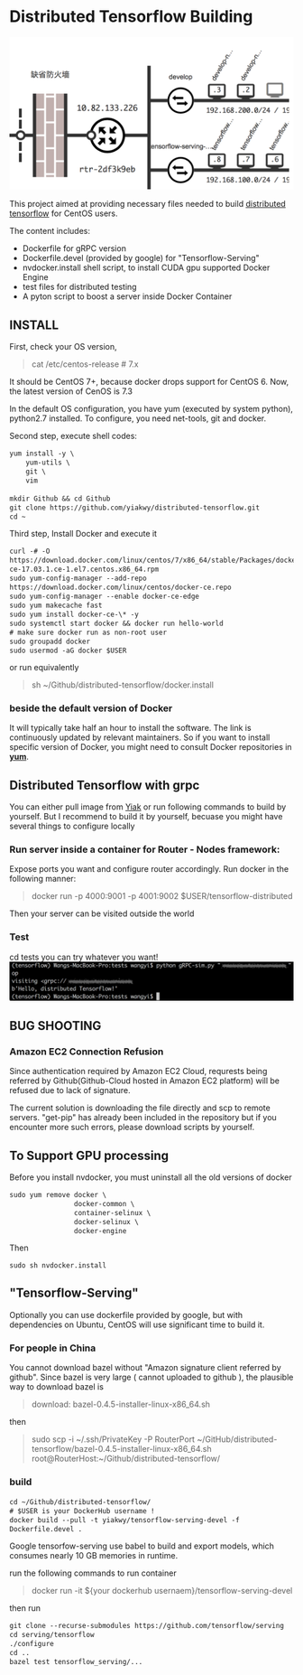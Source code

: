 Distributed Tensorflow Building
===============================

![net-topology](/net-topology.png)

This project aimed at providing necessary files needed to build [distributed tensorflow](http://yiakwy.github.io/blog/2017/05/13/Tiny-Distributed-Tensorflow-&-OCI-Series2) for CentOS users.

The content includes:

- Dockerfile for gRPC version
- Dockerfile.devel \(provided by google\) for "Tensorflow-Serving"
- nvdocker.install shell script, to install CUDA gpu supported Docker Engine
- test files for distributed testing
- A pyton script to boost a server inside Docker Container

## INSTALL
First, check your OS version,

> cat /etc/centos-release # 7.x
 
It should be CentOS 7+, because docker drops support for CentOS 6. Now, the latest version of CenOS is 7.3

In the default OS configuration, you have yum \(executed by system python\), python2.7 installed. To configure, you need net-tools, git and docker.

Second step, execute shell codes:
```
yum install -y \
    yum-utils \
    git \
    vim

mkdir Github && cd Github
git clone https://github.com/yiakwy/distributed-tensorflow.git
cd ~
```
Third step, Install Docker and execute it

```shell
curl -# -O https://download.docker.com/linux/centos/7/x86_64/stable/Packages/docker-ce-17.03.1.ce-1.el7.centos.x86_64.rpm
sudo yum-config-manager --add-repo https://download.docker.com/linux/centos/docker-ce.repo
sudo yum-config-manager --enable docker-ce-edge
sudo yum makecache fast
sudo yum install docker-ce-\* -y
sudo systemctl start docker && docker run hello-world
# make sure docker run as non-root user
sudo groupadd docker
sudo usermod -aG docker $USER
```

or run equivalently 

> sh ~/Github/distributed-tensorflow/docker.install

### beside the default version of Docker
It will typically take half an hour to install the software. The link is continuously updated by relevant maintainers. So if you want to install specific version of Docker, you might need to consult Docker repositories in [**yum**](https://docs.docker.com/engine/installation/linux/centos/#install-docker).

## Distributed Tensorflow with grpc
You can either pull image from [Yiak](https://hub.docker.com/r/yiakwy/tensorflow-distributed/) or run following commands to build by yourself. But I recommend to build it by yourself, becuase you might have several things to configure locally

### Run server inside a container for Router - Nodes framework:
Expose ports you want and configure router accordingly. Run docker in the following manner:

> docker run -p 4000:9001 -p 4001:9002 $USER/tensorflow-distributed

Then your server can be visited outside the world

### Test
cd tests you can try whatever you want!
![test-ex](/test-ex.png)

## BUG SHOOTING
### Amazon EC2 Connection Refusion
Since authentication required by Amazon EC2 Cloud, requrests being referred by Github\(Github-Cloud hosted in Amazon EC2 platform\) will be refused due to lack of signature.

The current solution is downloading the file directly and scp to remote servers. "get-pip" has already been included in the repository but if you encounter more such errors, please download scripts by yourself.

## To Support GPU processing
Before you install nvdocker, you must uninstall all the old versions of docker

``` shell
sudo yum remove docker \
                docker-common \
                container-selinux \
                docker-selinux \
                docker-engine
```

Then 

``` shell
sudo sh nvdocker.install
```

## "Tensorflow-Serving"

Optionally you can use dockerfile provided by google, but with dependencies on Ubuntu, CentOS will use significant time to build it.

### For people in China
You cannot download bazel without "Amazon signature client referred by github". Since bazel is very large \(
cannot uploaded to github \), the plausible way to download bazel is

> download: bazel-0.4.5-installer-linux-x86_64.sh

then

> sudo scp -i ~/.ssh/PrivateKey -P RouterPort  ~/GitHub/distributed-tensorflow/bazel-0.4.5-installer-linux-x86_64.sh root@RouterHost:~/Github/distributed-tensorflow/   

### build
```
cd ~/Github/distributed-tensorflow/
# $USER is your DockerHub username !
docker build --pull -t yiakwy/tensorflow-serving-devel -f Dockerfile.devel .
```
Google tensorfow-serving use babel to build and export models, which consumes nearly 10 GB memories in runtime.

run the following commands to run container

> docker run -it ${your dockerhub usernaem}/tensorflow-serving-devel

then run 
``` shell
git clone --recurse-submodules https://github.com/tensorflow/serving
cd serving/tensorflow
./configure
cd ..
bazel test tensorflow_serving/...
```

